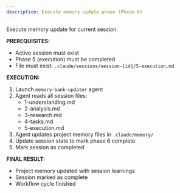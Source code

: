 ```yaml
---
description: Execute memory update phase (Phase 6)
---
```

Execute memory update for current session.

**PREREQUISITES:**
- Active session must exist
- Phase 5 (execution) must be completed
- File must exist: `.claude/sessions/session-[id]/5-execution.md`

**EXECUTION:**
1. Launch `memory-bank-updater` agent
2. Agent reads all session files:
   - 1-understanding.md
   - 2-analysis.md
   - 3-research.md
   - 4-tasks.md
   - 5-execution.md
3. Agent updates project memory files in `.claude/memory/`
4. Update session state to mark phase 6 complete
5. Mark session as completed

**FINAL RESULT:**
- Project memory updated with session learnings
- Session marked as complete
- Workflow cycle finished